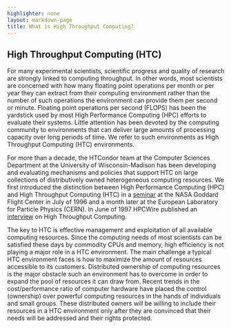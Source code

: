 ```yaml
---
highlighter: none
layout: markdown-page
title: What is High Throughput Computing?
---
```


## High Throughput Computing (HTC)

For many experimental scientists, scientific progress and quality  of
research are strongly linked to computing throughput. In other words,
most scientists are concerned with how many floating point operations 
per month or per year they can extract from their computing
environment  rather than the number of such operations the
environment can provide  them per second or minute. Floating point
operations per second (FLOPS)  has been the yardstick used by most
High Performance Computing (HPC) efforts to evaluate their systems. 
Little attention has been devoted  by the computing community to
environments that can deliver large amounts  of processing capacity
over long periods of time.  We refer to such  environments as High
Throughput Computing (HTC) environments.

For more than a decade, the HTCondor team at the Computer Sciences 
Department at the University of Wisconsin-Madison has been developing and
evaluating mechanisms and policies that support HTC on large collections
of distributively owned heterogeneous computing resources. We first introduced the 
distinction between High Performance Computing (HPC) and High Throughput Computing 
(HTC) in a
[seminar](https://web.archive.org/web/20000229050436/http://cesdis.gsfc.nasa.gov/admin/cesdis.seminars/71196.html) at the NASA Goddard Flight Center
in July of 1996 and a month later 
at the European Laboratory for Particle Physics (CERN). In June of 1997 HPCWire
published an [interview](https://research.cs.wisc.edu/htcondor/doc/HPCwire.1) on High Throughput Computing.

The key to HTC is effective management and exploitation of all
available  computing resources. Since the computing needs of most
scientists can be  satisfied these days by commodity CPUs and memory,
high efficiency is  not playing a major role in a HTC environment.
The main challenge a  typical HTC environment faces is how to
maximize the amount of resources  accessible to its customers. 
Distributed ownership of computing resources  is the major obstacle
such an environment has to overcome in order to  expand the pool of
resources it can draw from.  Recent trends in the  cost/performance
ratio of computer hardware have placed the control  (ownership) over
powerful computing resources in the hands of individuals  and small
groups. These distributed owners will be willing to include  their
resources in a HTC environment only after they 
are convinced that  their needs will be addressed and their rights protected.
